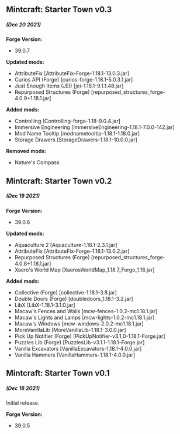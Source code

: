 ## Mintcraft: Starter Town v0.3
##### (Dec 20 2021)

**Forge Version:**
* 39.0.7

**Updated mods:**
* AttributeFix [AttributeFix-Forge-1.18.1-13.0.3.jar]
* Curios API (Forge) [curios-forge-1.18.1-5.0.3.1.jar]
* Just Enough Items (JEI) [jei-1.18.1-9.1.1.48.jar]
* Repurposed Structures (Forge) [repurposed_structures_forge-4.0.9+1.18.1.jar]

**Added mods:**
* Controlling [Controlling-forge-1.18-9.0.4.jar]
* Immersive Engineering [ImmersiveEngineering-1.18.1-7.0.0-142.jar]
* Mod Name Tooltip [modnametooltip-1.18.1-1.18.0.jar]
* Storage Drawers [StorageDrawers-1.18.1-10.0.0.jar]

**Removed mods:**
* Nature's Compass

## Mintcraft: Starter Town v0.2
##### (Dec 19 2021)

**Forge Version:**
* 39.0.6

**Updated mods:**
* Aquaculture 2 [Aquaculture-1.18.1-2.3.1.jar]
* AttributeFix [AttributeFix-Forge-1.18.1-13.0.2.jar]
* Repurposed Structures (Forge) [repurposed_structures_forge-4.0.8+1.18.1.jar]
* Xaero's World Map [XaerosWorldMap_1.18.7_Forge_1.18.jar]

**Added mods:**
* Collective (Forge) [collective-1.18.1-3.8.jar]
* Double Doors (Forge) [doubledoors_1.18.1-3.2.jar]
* LibX [LibX-1.18.1-3.1.0.jar]
* Macaw's Fences and Walls [mcw-fences-1.0.2-mc1.18.1.jar]
* Macaw's Lights and Lamps [mcw-lights-1.0.2-mc1.18.1.jar]
* Macaw's Windows [mcw-windows-2.0.2-mc1.18.1.jar]
* MoreVanillaLib [MoreVanillaLib-1.18.1-3.0.0.jar]
* Pick Up Notifier (Forge) [PickUpNotifier-v3.1.0-1.18.1-Forge.jar]
* Puzzles Lib (Forge) [PuzzlesLib-v3.1.1-1.18.1-Forge.jar]
* Vanilla Excavators [VanillaExcavators-1.18.1-4.0.0.jar]
* Vanilla Hammers [VanillaHammers-1.18.1-4.0.0.jar]

## Mintcraft: Starter Town v0.1
##### (Dec 18 2021)

Initial release.

**Forge Version:**
* 39.0.5